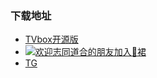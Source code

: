 ###  下载地址
 - [TVbox开源版](https://wws.lanzouv.com/b03j4ulyh#999)    
 - [![欢迎志同道合的朋友加入🐧裙](https://pub.idqqimg.com/wpa/images/group.png)](https://qm.qq.com/cgi-bin/qm/qr?k=x5xd1mQ5RoOxXnht0z-LlZc9zTdMfZ5c&jump_from=webapi&authKey=IMgsNTZ8Q3QSCOfsgGYXjKV5KfBml0mEEsqhM9qa4eBBCll0VWPPoXB9g7+tAGpm)
 - [TG](https://t.me/zhongnanganhuoku)
